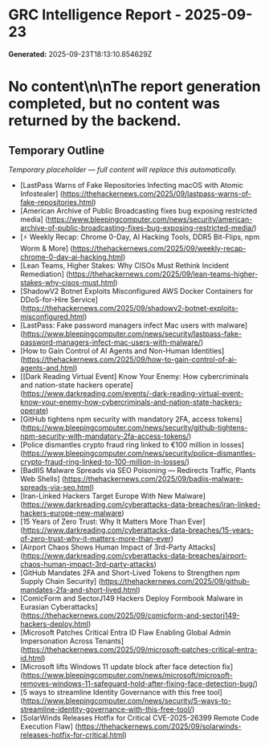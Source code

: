 # GRC Intelligence Report - 2025-09-23
**Generated:** 2025-09-23T18:13:10.854629Z
# No content\n\nThe report generation completed, but no content was returned by the backend.

## Temporary Outline
_Temporary placeholder — full content will replace this automatically._
- [LastPass Warns of Fake Repositories Infecting macOS with Atomic Infostealer] (https://thehackernews.com/2025/09/lastpass-warns-of-fake-repositories.html)
- [American Archive of Public Broadcasting fixes bug exposing restricted media] (https://www.bleepingcomputer.com/news/security/american-archive-of-public-broadcasting-fixes-bug-exposing-restricted-media/)
- [⚡ Weekly Recap: Chrome 0-Day, AI Hacking Tools, DDR5 Bit-Flips, npm Worm & More] (https://thehackernews.com/2025/09/weekly-recap-chrome-0-day-ai-hacking.html)
- [Lean Teams, Higher Stakes: Why CISOs Must Rethink Incident Remediation] (https://thehackernews.com/2025/09/lean-teams-higher-stakes-why-cisos-must.html)
- [ShadowV2 Botnet Exploits Misconfigured AWS Docker Containers for DDoS-for-Hire Service] (https://thehackernews.com/2025/09/shadowv2-botnet-exploits-misconfigured.html)
- [LastPass: Fake password managers infect Mac users with malware] (https://www.bleepingcomputer.com/news/security/lastpass-fake-password-managers-infect-mac-users-with-malware/)
- [How to Gain Control of AI Agents and Non-Human Identities] (https://thehackernews.com/2025/09/how-to-gain-control-of-ai-agents-and.html)
- [[Dark Reading Virtual Event] Know Your Enemy: How cybercriminals and nation-state hackers operate] (https://www.darkreading.com/events/-dark-reading-virtual-event-know-your-enemy-how-cybercriminals-and-nation-state-hackers-operate)
- [GitHub tightens npm security with mandatory 2FA, access tokens] (https://www.bleepingcomputer.com/news/security/github-tightens-npm-security-with-mandatory-2fa-access-tokens/)
- [Police dismantles crypto fraud ring linked to €100 million in losses] (https://www.bleepingcomputer.com/news/security/police-dismantles-crypto-fraud-ring-linked-to-100-million-in-losses/)
- [BadIIS Malware Spreads via SEO Poisoning — Redirects Traffic, Plants Web Shells] (https://thehackernews.com/2025/09/badiis-malware-spreads-via-seo.html)
- [Iran-Linked Hackers Target Europe With New Malware] (https://www.darkreading.com/cyberattacks-data-breaches/iran-linked-hackers-europe-new-malware)
- [15 Years of Zero Trust: Why It Matters More Than Ever] (https://www.darkreading.com/cyberattacks-data-breaches/15-years-of-zero-trust-why-it-matters-more-than-ever)
- [Airport Chaos Shows Human Impact of 3rd-Party Attacks] (https://www.darkreading.com/cyberattacks-data-breaches/airport-chaos-human-impact-3rd-party-attacks)
- [GitHub Mandates 2FA and Short-Lived Tokens to Strengthen npm Supply Chain Security] (https://thehackernews.com/2025/09/github-mandates-2fa-and-short-lived.html)
- [ComicForm and SectorJ149 Hackers Deploy Formbook Malware in Eurasian Cyberattacks] (https://thehackernews.com/2025/09/comicform-and-sectorj149-hackers-deploy.html)
- [Microsoft Patches Critical Entra ID Flaw Enabling Global Admin Impersonation Across Tenants] (https://thehackernews.com/2025/09/microsoft-patches-critical-entra-id.html)
- [Microsoft lifts Windows 11 update block after face detection fix] (https://www.bleepingcomputer.com/news/microsoft/microsoft-removes-windows-11-safeguard-hold-after-fixing-face-detection-bug/)
- [5 ways to streamline Identity Governance with this free tool] (https://www.bleepingcomputer.com/news/security/5-ways-to-streamline-identity-governance-with-this-free-tool/)
- [SolarWinds Releases Hotfix for Critical CVE-2025-26399 Remote Code Execution Flaw] (https://thehackernews.com/2025/09/solarwinds-releases-hotfix-for-critical.html)
